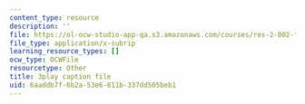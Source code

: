 ```yaml
---
content_type: resource
description: ''
file: https://ol-ocw-studio-app-qa.s3.amazonaws.com/courses/res-2-002-finite-element-procedures-for-solids-and-structures-spring-2010/6aaddb7f6b2a53e6811b337dd505beb1_tkU3bM_6YLk.vtt
file_type: application/x-subrip
learning_resource_types: []
ocw_type: OCWFile
resourcetype: Other
title: 3play caption file
uid: 6aaddb7f-6b2a-53e6-811b-337dd505beb1
---
```

